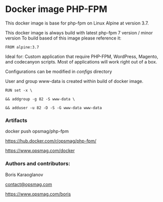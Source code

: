 # Docker image PHP-FPM

This docker image is base for php-fpm on Linux Alpine at version 3.7.

This docker image is always build with latest php-fpm 7 version / minor version 
To build based of this image please reference it:
```
FROM alpine:3.7
```
Ideal for: Custom application that require PHP-FPM, WordPress, Magento, and codecanyon scripts. Most of applications will work right out of a box.

Configurations can be modified in *configs* directory

User and group www-data is created within build of docker image.
```
RUN set -x \

&& addgroup -g 82 -S www-data \

&& adduser -u 82 -D -S -G www-data www-data
```

### Artifacts
docker push opsmag/php-fpm

https://hub.docker.com/r/opsmag/php-fpm/

https://www.opsmag.com/docker

### Authors and contributors: 
Boris Karaoglanov

contact@opsmag.com

https://www.opsmag.com/boris